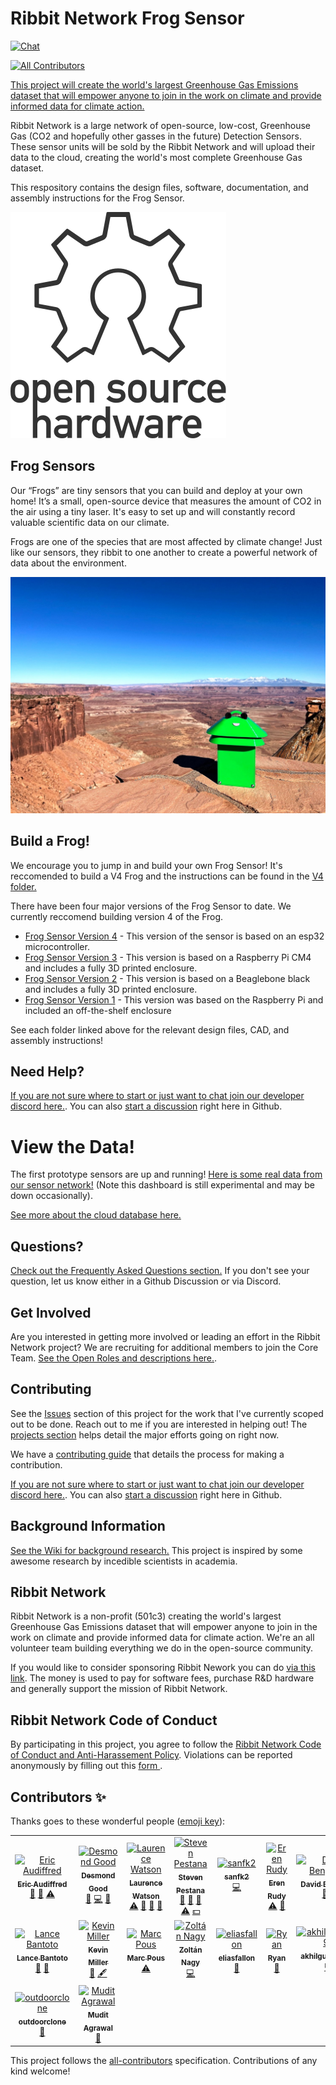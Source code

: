 # Ribbit Network Frog Sensor
[![Chat](https://img.shields.io/discord/870113194289532969.svg?style=flat-square&colorB=758ED3)](https://discord.gg/vq8PkDb2TC)
<!-- ALL-CONTRIBUTORS-BADGE:START - Do not remove or modify this section -->
[![All Contributors](https://img.shields.io/badge/all_contributors-16-orange.svg?style=flat-square)](#contributors-)
<!-- ALL-CONTRIBUTORS-BADGE:END -->
[This project will create the world's largest Greenhouse Gas Emissions dataset that will empower anyone to join in the work on climate and provide informed data for climate action.](https://ribbitnetwork.org/)

Ribbit Network is a large network of open-source, low-cost, Greenhouse Gas (CO2 and hopefully other gasses in the future) Detection Sensors. These sensor units will be sold by the Ribbit Network and will upload their data to the cloud, creating the world's most complete Greenhouse Gas dataset.

This respository contains the design files, software, documentation, and assembly instructions for the Frog Sensor.

![OSHW](images/oshw-logo.svg)

## Frog Sensors
Our “Frogs” are tiny sensors that you can build and deploy at your own home! It’s a small, 
open-source device that measures the amount of CO2 in the air using a tiny laser.
It's easy to set up and will constantly record valuable scientific data on our climate.

Frogs are one of the species that are most affected by climate change! 
Just like our sensors, they ribbit to one another to create a powerful network 
of data about the environment.

<img src="images/frog_sensor_canyon.jpeg" width="600">

## Build a Frog!
We encourage you to jump in and build your own Frog Sensor! It's reccomended
to build a V4 Frog and the instructions can be found in the [V4 folder.](v4/assembly-instructions/0-start-here.md)

There have been four major versions of the Frog Sensor to date. We currently reccomend building version 4 of the Frog.

* [Frog Sensor Version 4](v4) - This version of the sensor is based on an esp32 microcontroller.
* [Frog Sensor Version 3](v3) - This version is based on a Raspberry Pi CM4 and includes a fully 3D printed enclosure.
* [Frog Sensor Version 2](v2) - This version is based on a Beaglebone black and includes a fully 3D printed enclosure.
* [Frog Sensor Version 1](v1) - This version was based on the Raspberry Pi and included an off-the-shelf enclosure

See each folder linked above for the relevant design files, CAD, and assembly instructions!

## Need Help?
[If you are not sure where to start or just want to chat join our developer discord here.](https://discord.gg/vq8PkDb2TC). You can also [start a discussion](https://github.com/Ribbit-Network/ribbit-network-frog-sensor/discussions) right here in Github.

# View the Data!
The first prototype sensors are up and running! [Here is some real data from our sensor network!](https://dashboard.ribbitnetwork.org/) (Note this dashboard is still experimental and may be down occasionally).

[See more about the cloud database here.](https://github.com/Ribbit-Network/ribbit-network-dashboard)

## Questions?
[Check out the Frequently Asked Questions section.](https://github.com/Ribbit-Network/ribbit-network-faq) If you don't see your question, let us know either in a Github Discussion or via Discord.

## Get Involved
Are you interested in getting more involved or leading an effort in the Ribbit Network project? We are recruiting for additional members to join the Core Team. [See the Open Roles and descriptions here.](https://ribbitnetwork.notion.site/Core-Team-Role-Postings-105df298e0634f179f8f063c01708069).

## Contributing
See the [Issues](https://github.com/keenanjohnson/ghg-gas-cloud/issues) section of this project for the work that I've currently scoped out to be done. Reach out to me if you are interested in helping out! The [projects section](https://github.com/Ribbit-Network/ribbit-network-frog-sensor/projects) helps detail the major efforts going on right now.

We have a [contributing guide](https://github.com/Ribbit-Network/ribbit-network-frog-sensor/blob/main/CONTRIBUTING.md) that details the process for making a contribution.

[If you are not sure where to start or just want to chat join our developer discord here.](https://discord.gg/vq8PkDb2TC). You can also [start a discussion](https://github.com/Ribbit-Network/ribbit-network-frog-sensor/discussions) right here in Github.

## Background Information
[See the Wiki for background research.](https://github.com/Ribbit-Network/ribbit-network-frog-sensor/blob/main/wiki/Background-Research.md) This project is inspired by some awesome research by incedible scientists in academia.

## Ribbit Network
Ribbit Network is a non-profit (501c3) creating the world's largest Greenhouse Gas Emissions dataset that will empower anyone to join in the work on climate and provide informed data for climate action. We're an all volunteer team building everything we do in the open-source community.

If you would like to consider sponsoring Ribbit Nework you can do [via this link](https://givebutter.com/ribbitnetwork). The money is used to pay for software fees, purchase R&D hardware and generally support the mission of Ribbit Network.

## Ribbit Network Code of Conduct
By participating in this project, you agree to follow the <a href="https://ribbitnetwork.notion.site/Ribbit-Network-Code-of-Conduct-and-anti-harassment-policy-cc998ef83e7d4ae7abc95508ee6f2b0d">Ribbit Network Code of Conduct and Anti-Harassement Policy</a>.
Violations can be reported anonymously by filling out this <a href="https://docs.google.com/forms/d/e/1FAIpQLSemQSAER8az1lNGoWkL1udsv6O8oPc1WQ3dvQ0b9fJSSMeetQ/viewform"> form </a>. 

## Contributors ✨

Thanks goes to these wonderful people ([emoji key](https://allcontributors.org/docs/en/emoji-key)):

<!-- ALL-CONTRIBUTORS-LIST:START - Do not remove or modify this section -->
<!-- prettier-ignore-start -->
<!-- markdownlint-disable -->
<table>
  <tbody>
    <tr>
      <td align="center"><a href="https://www.linkedin.com/in/ericaudiffred/"><img src="https://avatars.githubusercontent.com/u/88562047?v=4?s=100" width="100px;" alt="Eric Audiffred"/><br /><sub><b>Eric Audiffred</b></sub></a><br /><a href="#design-eaudiffred" title="Design">🎨</a> <a href="#ideas-eaudiffred" title="Ideas, Planning, & Feedback">🤔</a> <a href="https://github.com/Ribbit-Network/ribbit-network-frog-hardware/commits?author=eaudiffred" title="Tests">⚠️</a></td>
      <td align="center"><a href="https://github.com/djgood"><img src="https://avatars.githubusercontent.com/u/25231050?v=4?s=100" width="100px;" alt="Desmond Good"/><br /><sub><b>Desmond Good</b></sub></a><br /><a href="#ideas-djgood" title="Ideas, Planning, & Feedback">🤔</a> <a href="https://github.com/Ribbit-Network/ribbit-network-frog-hardware/commits?author=djgood" title="Code">💻</a> <a href="#projectManagement-djgood" title="Project Management">📆</a></td>
      <td align="center"><a href="http://laurencewatson.com"><img src="https://avatars.githubusercontent.com/u/1125376?v=4?s=100" width="100px;" alt="Laurence Watson"/><br /><sub><b>Laurence Watson</b></sub></a><br /><a href="https://github.com/Ribbit-Network/ribbit-network-frog-hardware/commits?author=Rabscuttler" title="Tests">⚠️</a> <a href="https://github.com/Ribbit-Network/ribbit-network-frog-hardware/commits?author=Rabscuttler" title="Documentation">📖</a> <a href="#ideas-Rabscuttler" title="Ideas, Planning, & Feedback">🤔</a> <a href="#projectManagement-Rabscuttler" title="Project Management">📆</a></td>
      <td align="center"><a href="https://spestana.github.io/"><img src="https://avatars.githubusercontent.com/u/650301?v=4?s=100" width="100px;" alt="Steven Pestana"/><br /><sub><b>Steven Pestana</b></sub></a><br /><a href="https://github.com/Ribbit-Network/ribbit-network-frog-hardware/commits?author=spestana" title="Documentation">📖</a> <a href="#ideas-spestana" title="Ideas, Planning, & Feedback">🤔</a> <a href="#data-spestana" title="Data">🔣</a> <a href="https://github.com/Ribbit-Network/ribbit-network-frog-hardware/commits?author=spestana" title="Tests">⚠️</a> <a href="#financial-spestana" title="Financial">💵</a></td>
      <td align="center"><a href="https://github.com/sanfk2"><img src="https://avatars.githubusercontent.com/u/40070155?v=4?s=100" width="100px;" alt="sanfk2"/><br /><sub><b>sanfk2</b></sub></a><br /><a href="https://github.com/Ribbit-Network/ribbit-network-frog-hardware/commits?author=sanfk2" title="Code">💻</a></td>
      <td align="center"><a href="https://github.com/eren-rudy"><img src="https://avatars.githubusercontent.com/u/25554568?v=4?s=100" width="100px;" alt="Eren Rudy"/><br /><sub><b>Eren Rudy</b></sub></a><br /><a href="https://github.com/Ribbit-Network/ribbit-network-frog-hardware/commits?author=eren-rudy" title="Tests">⚠️</a> <a href="https://github.com/Ribbit-Network/ribbit-network-frog-hardware/commits?author=eren-rudy" title="Documentation">📖</a></td>
      <td align="center"><a href="https://github.com/daveb377"><img src="https://avatars.githubusercontent.com/u/9794268?v=4?s=100" width="100px;" alt="David Bengtson"/><br /><sub><b>David Bengtson</b></sub></a><br /><a href="#ideas-daveb377" title="Ideas, Planning, & Feedback">🤔</a> <a href="#projectManagement-daveb377" title="Project Management">📆</a></td>
    </tr>
    <tr>
      <td align="center"><a href="https://www.linkedin.com/in/lancebantoto/"><img src="https://avatars.githubusercontent.com/u/7238692?v=4?s=100" width="100px;" alt="Lance Bantoto"/><br /><sub><b>Lance Bantoto</b></sub></a><br /><a href="#ideas-lwbantoto" title="Ideas, Planning, & Feedback">🤔</a> <a href="#projectManagement-lwbantoto" title="Project Management">📆</a></td>
      <td align="center"><a href="https://github.com/kevinjmiller2"><img src="https://avatars.githubusercontent.com/u/69079270?v=4?s=100" width="100px;" alt="Kevin Miller"/><br /><sub><b>Kevin Miller</b></sub></a><br /><a href="#ideas-kevinjmiller2" title="Ideas, Planning, & Feedback">🤔</a> <a href="#content-kevinjmiller2" title="Content">🖋</a></td>
      <td align="center"><a href="https://balena.io"><img src="https://avatars.githubusercontent.com/u/173156?v=4?s=100" width="100px;" alt="Marc Pous"/><br /><sub><b>Marc Pous</b></sub></a><br /><a href="https://github.com/Ribbit-Network/ribbit-network-frog-hardware/commits?author=mpous" title="Tests">⚠️</a></td>
      <td align="center"><a href="https://abesto.net"><img src="https://avatars.githubusercontent.com/u/59982?v=4?s=100" width="100px;" alt="Zoltán Nagy"/><br /><sub><b>Zoltán Nagy</b></sub></a><br /><a href="https://github.com/Ribbit-Network/ribbit-network-frog-hardware/commits?author=abesto" title="Code">💻</a></td>
      <td align="center"><a href="https://github.com/eliasfallon"><img src="https://avatars.githubusercontent.com/u/19410965?v=4?s=100" width="100px;" alt="eliasfallon"/><br /><sub><b>eliasfallon</b></sub></a><br /><a href="https://github.com/Ribbit-Network/ribbit-network-frog-hardware/commits?author=eliasfallon" title="Documentation">📖</a></td>
      <td align="center"><a href="https://github.com/rhampt"><img src="https://avatars.githubusercontent.com/u/6423385?v=4?s=100" width="100px;" alt="Ryan"/><br /><sub><b>Ryan</b></sub></a><br /><a href="https://github.com/Ribbit-Network/ribbit-network-frog-hardware/commits?author=rhampt" title="Documentation">📖</a></td>
      <td align="center"><a href="https://github.com/akhilgupta1093"><img src="https://avatars.githubusercontent.com/u/40708117?v=4?s=100" width="100px;" alt="akhilgupta1093"/><br /><sub><b>akhilgupta1093</b></sub></a><br /><a href="https://github.com/Ribbit-Network/ribbit-network-frog-hardware/commits?author=akhilgupta1093" title="Code">💻</a></td>
    </tr>
    <tr>
      <td align="center"><a href="https://github.com/pascaljoly"><img src="https://avatars.githubusercontent.com/u/17581648?v=4?s=100" width="100px;" alt="outdoorclone"/><br /><sub><b>outdoorclone</b></sub></a><br /><a href="https://github.com/Ribbit-Network/ribbit-network-frog-hardware/commits?author=pascaljoly" title="Documentation">📖</a></td>
      <td align="center"><a href="https://github.com/muditprotect3d"><img src="https://avatars.githubusercontent.com/u/106998016?v=4?s=100" width="100px;" alt="Mudit Agrawal"/><br /><sub><b>Mudit Agrawal</b></sub></a><br /><a href="#design-muditprotect3d" title="Design">🎨</a></td>
    </tr>
  </tbody>
</table>

<!-- markdownlint-restore -->
<!-- prettier-ignore-end -->

<!-- ALL-CONTRIBUTORS-LIST:END -->

This project follows the [all-contributors](https://github.com/all-contributors/all-contributors) specification. Contributions of any kind welcome!
